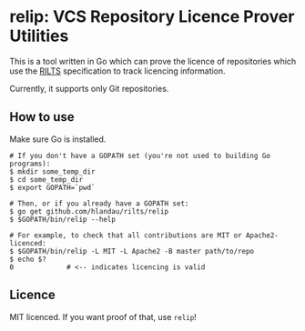 # relip: VCS Repository Licence Prover Utilities

This is a tool written in Go which can prove the licence of repositories which
use the [RILTS](..) specification to track licencing information.

Currently, it supports only Git repositories.

## How to use

Make sure Go is installed.

```
# If you don't have a GOPATH set (you're not used to building Go programs):
$ mkdir some_temp_dir
$ cd some_temp_dir
$ export GOPATH=`pwd`

# Then, or if you already have a GOPATH set:
$ go get github.com/hlandau/rilts/relip
$ $GOPATH/bin/relip --help

# For example, to check that all contributions are MIT or Apache2-licenced:
$ $GOPATH/bin/relip -L MIT -L Apache2 -B master path/to/repo
$ echo $?
0             # <-- indicates licencing is valid
```

## Licence

MIT licenced. If you want proof of that, use `relip`!
